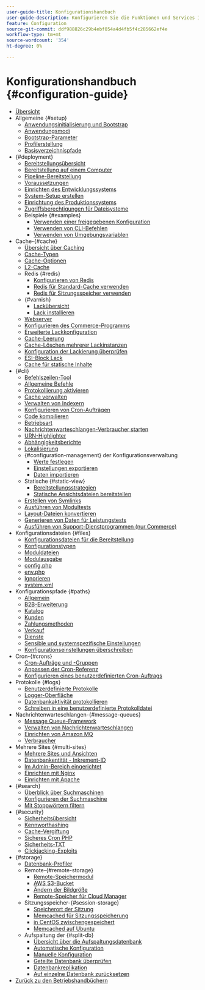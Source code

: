 ```yaml
---
user-guide-title: Konfigurationshandbuch
user-guide-description: Konfigurieren Sie die Funktionen und Services Ihrer Adobe Commerce-Anwendung.
feature: Configuration
source-git-commit: ddf988826c29b4ebf054a4d4fb5f4c285662ef4e
workflow-type: tm+mt
source-wordcount: '354'
ht-degree: 0%

---
```



# Konfigurationshandbuch {#configuration-guide}

+ [Übersicht](overview.md)
+ Allgemeine {#setup}
   + [Anwendungsinitialisierung und Bootstrap](bootstrap/initialization.md)
   + [Anwendungsmodi](bootstrap/application-modes.md)
   + [Bootstrap-Parameter](bootstrap/set-parameters.md)
   + [Profilerstellung](bootstrap/mage-profiler.md)
   + [Basisverzeichnispfade](bootstrap/mage-directory.md)
+ {#deployment}
   + [Bereitstellungsübersicht](deployment/overview.md)
   + [Bereitstellung auf einem Computer](deployment/single-machine.md)
   + [Pipeline-Bereitstellung](deployment/technical-details.md)
   + [Voraussetzungen](deployment/prerequisites.md)
   + [Einrichten des Entwicklungssystems](deployment/development-system.md)
   + [System-Setup erstellen](deployment/build-system.md)
   + [Einrichtung des Produktionssystems](deployment/production-system.md)
   + [Zugriffsberechtigungen für Dateisysteme](deployment/file-system-permissions.md)
   + Beispiele {#examples}
      + [Verwenden einer freigegebenen Konfiguration](deployment/example-shared-configuration.md)
      + [Verwenden von CLI-Befehlen](deployment/example-using-cli.md)
      + [Verwenden von Umgebungsvariablen](deployment/example-environment-variables.md)
+ Cache-{#cache}
   + [Übersicht über Caching](cache/caching-overview.md)
   + [Cache-Typen](cache/cache-types.md)
   + [Cache-Optionen](cache/cache-options.md)
   + [L2-Cache](cache/level-two-cache.md)
   + Redis {#redis}
      + [Konfigurieren von Redis](cache/config-redis.md)
      + [Redis für Standard-Cache verwenden](cache/redis-pg-cache.md)
      + [Redis für Sitzungsspeicher verwenden](cache/redis-session.md)
   + {#varnish}
      + [Lackübersicht](cache/config-varnish.md)
      + [Lack installieren](cache/config-varnish-install.md)
   + [Webserver](cache/config-varnish-server.md)
   + [Konfigurieren des Commerce-Programms](cache/configure-varnish-commerce.md)
   + [Erweiterte Lackkonfiguration](cache/config-varnish-advanced.md)
   + [Cache-Leerung](cache/use-varnish-cache.md)
   + [Cache-Löschen mehrerer Lackinstanzen](cache/use-multiple-varnish-cache.md)
   + [Konfiguration der Lackierung überprüfen](cache/config-varnish-final.md)
   + [ESI-Block Lack](cache/use-varnish-esi.md)
   + [Cache für statische Inhalte](cache/static-content-signing.md)
+ {#cli}
   + [Befehlszeilen-Tool](cli/config-cli.md)
   + [Allgemeine Befehle](cli/common-cli-commands.md)
   + [Protokollierung aktivieren](cli/enable-logging.md)
   + [Cache verwalten](cli/manage-cache.md)
   + [Verwalten von Indexern](cli/manage-indexers.md)
   + [Konfigurieren von Cron-Aufträgen](cli/configure-cron-jobs.md)
   + [Code kompilieren](cli/code-compiler.md)
   + [Betriebsart](cli/set-mode.md)
   + [Nachrichtenwarteschlangen-Verbraucher starten](cli/start-message-queues.md)
   + [URN-Highlighter](cli/urn-highlighter.md)
   + [Abhängigkeitsberichte](cli/dependency-reports.md)
   + [Lokalisierung](cli/localization.md)
   + {#configuration-management} der Konfigurationsverwaltung
      + [Werte festlegen](cli/set-configuration-values.md)
      + [Einstellungen exportieren](cli/export-configuration.md)
      + [Daten importieren](cli/import-configuration.md)
   + Statische {#static-view}
      + [Bereitstellungsstrategien](cli/static-view-file-strategy.md)
      + [Statische Ansichtsdateien bereitstellen](cli/static-view-file-deployment.md)
   + [Erstellen von Symlinks](cli/create-symlinks.md)
   + [Ausführen von Modultests](cli/unit-tests.md)
   + [Layout-Dateien konvertieren](cli/convert-layout-files.md)
   + [Generieren von Daten für Leistungstests](cli/generate-data.md)
   + [Ausführen von Support-Dienstprogrammen (nur Commerce)](cli/run-support-utilities.md)
+ Konfigurationsdateien {#files}
   + [Konfigurationsdateien für die Bereitstellung](reference/deployment-files.md)
   + [Konfigurationstypen](reference/config-create-types.md)
   + [Moduldateien](reference/module-files.md)
   + [Modulausgabe](reference/disable-module-output.md)
   + [config.php](reference/config-reference-configphp.md)
   + [env.php](reference/config-reference-envphp.md)
   + [Ignorieren](reference/config-reference-gitignore.md)
   + [system.xml](reference/config-reference-systemxml.md)
+ Konfigurationspfade {#paths}
   + [Allgemein](reference/config-reference-general.md)
   + [B2B-Erweiterung](reference/config-reference-b2b.md)
   + [Katalog](reference/config-reference-catalog.md)
   + [Kunden](reference/config-reference-customers.md)
   + [Zahlungsmethoden](reference/config-reference-payment.md)
   + [Verkauf](reference/config-reference-sales.md)
   + [Dienste](reference/config-reference-services.md)
   + [Sensible und systemspezifische Einstellungen](reference/config-reference-sens.md)
   + [Konfigurationseinstellungen überschreiben](reference/override-config-settings.md)
+ Cron-{#crons}
   + [Cron-Aufträge und -Gruppen](cron/custom-cron.md)
   + [Anpassen der Cron-Referenz](cron/custom-cron-reference.md)
   + [Konfigurieren eines benutzerdefinierten Cron-Auftrags](cron/custom-cron-tutorial.md)
+ Protokolle {#logs}
   + [Benutzerdefinierte Protokolle](logs/custom-logging.md)
   + [Logger-Oberfläche](logs/logger-interface.md)
   + [Datenbankaktivität protokollieren](logs/database-activity.md)
   + [Schreiben in eine benutzerdefinierte Protokolldatei](logs/custom-log-files.md)
+ Nachrichtenwarteschlangen-{#message-queues}
   + [Message Queue-Framework](queues/message-queue-framework.md)
   + [Verwalten von Nachrichtenwarteschlangen](queues/manage-message-queues.md)
   + [Einrichten von Amazon MQ](queues/aws-mq.md)
   + [Verbraucher](queues/consumers.md)
+ Mehrere Sites {#multi-sites}
   + [Mehrere Sites und Ansichten](multi-sites/ms-overview.md)
   + [Datenbankentität - Inkrement-ID](multi-sites/change-increment-id.md)
   + [Im Admin-Bereich eingerichtet](multi-sites/ms-admin.md)
   + [Einrichten mit Nginx](multi-sites/ms-nginx.md)
   + [Einrichten mit Apache](multi-sites/ms-apache.md)
+ {#search}
   + [Überblick über Suchmaschinen](search/overview-search.md)
   + [Konfigurieren der Suchmaschine](search/configure-search-engine.md)
   + [Mit Stoppwörtern filtern](search/search-stopwords.md)
+ {#security}
   + [Sicherheitsübersicht](security/overview.md)
   + [Kennworthashing](security/password-hashing.md)
   + [Cache-Vergiftung](security/cache-poisoning.md)
   + [Sicheres Cron PHP](security/secure-cron-php.md)
   + [Sicherheits-TXT](security/security-txt.md)
   + [Clickjacking-Exploits](security/xframe-options.md)
+ {#storage}
   + [Datenbank-Profiler](storage/db-profiler.md)
   + Remote-{#remote-storage}
      + [Remote-Speichermodul](remote-storage/remote-storage.md)
      + [AWS S3-Bucket](remote-storage/remote-storage-aws-s3.md)
      + [Ändern der Bildgröße](remote-storage/remote-storage-image-resize.md)
      + [Remote-Speicher für Cloud Manager](remote-storage/cloud-support.md)
   + Sitzungsspeicher-{#session-storage}
      + [Speicherort der Sitzung](storage/sessions.md)
      + [Memcached für Sitzungsspeicherung](storage/memcached.md)
      + [in CentOS zwischengespeichert](storage/memcache-centos.md)
      + [Memcached auf Ubuntu](storage/memcache-ubuntu.md)
   + Aufspaltung der {#split-db}
      + [Übersicht über die Aufspaltungsdatenbank](storage/multi-master.md)
      + [Automatische Konfiguration](storage/multi-master-masterdb.md)
      + [Manuelle Konfiguration](storage/multi-master-manual.md)
      + [Geteilte Datenbank überprüfen](storage/multi-master-verify.md)
      + [Datenbankreplikation](storage/multi-master-replication.md)
      + [Auf einzelne Datenbank zurücksetzen](storage/revert-split-database.md)
+ [Zurück zu den Betriebshandbüchern](https://experienceleague.adobe.com/docs/commerce-operations/operational-guides/home.html)